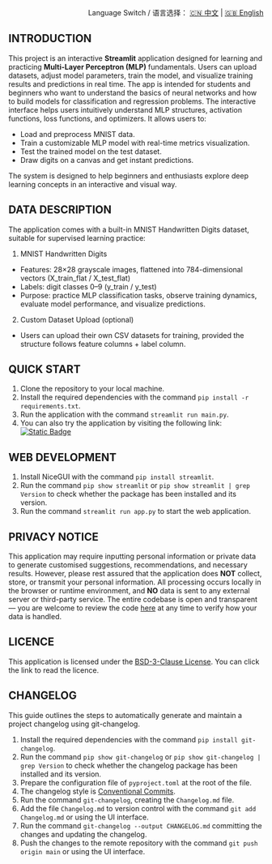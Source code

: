 <p align="right">
  Language Switch / 语言选择：
  <a href="./README.zh-CN.md">🇨🇳 中文</a> | <a href="./README.md">🇬🇧 English</a>
</p>

**INTRODUCTION**
---
This project is an interactive **Streamlit** application designed for learning and practicing
**Multi-Layer Perceptron (MLP)** fundamentals. Users can upload datasets, adjust model parameters, train the model,
and visualize training results and predictions in real time. The app is intended for students and beginners who want to
understand the basics of neural networks and how to build models for classification and regression problems. The
interactive interface helps users intuitively understand MLP structures, activation functions, loss functions, and
optimizers. It allows users to:

- Load and preprocess MNIST data.
- Train a customizable MLP model with real-time metrics visualization.
- Test the trained model on the test dataset.
- Draw digits on a canvas and get instant predictions.

The system is designed to help beginners and enthusiasts explore deep learning concepts in an interactive and visual
way.


**DATA DESCRIPTION**
---
The application comes with a built-in MNIST Handwritten Digits dataset, suitable for supervised learning practice:

1. MNIST Handwritten Digits

+ Features: 28×28 grayscale images, flattened into 784-dimensional vectors (X_train_flat / X_test_flat)
+ Labels: digit classes 0–9 (y_train / y_test)
+ Purpose: practice MLP classification tasks, observe training dynamics, evaluate model performance, and visualize
  predictions.

2. Custom Dataset Upload (optional)

+ Users can upload their own CSV datasets for training, provided the structure follows feature columns + label column.

**QUICK START**
---

1. Clone the repository to your local machine.
2. Install the required dependencies with the command `pip install -r requirements.txt`.
3. Run the application with the command `streamlit run main.py`.
4. You can also try the application by visiting the following
   link:  
   [![Static Badge](https://img.shields.io/badge/Open%20in%20Streamlit-Daochashao-red?style=for-the-badge&logo=streamlit&labelColor=white)](https://mlp-mnist.streamlit.app/)

**WEB DEVELOPMENT**
---

1. Install NiceGUI with the command `pip install streamlit`.
2. Run the command `pip show streamlit` or `pip show streamlit | grep Version` to check whether the package has been
   installed and its version.
3. Run the command `streamlit run app.py` to start the web application.

**PRIVACY NOTICE**
---
This application may require inputting personal information or private data to generate customised suggestions,
recommendations, and necessary results. However, please rest assured that the application does **NOT** collect, store,
or transmit your personal information. All processing occurs locally in the browser or runtime environment, and **NO**
data is sent to any external server or third-party service. The entire codebase is open and transparent — you are
welcome to review the code [here](./) at any time to verify how your data is handled.

**LICENCE**
---
This application is licensed under the [BSD-3-Clause License](LICENSE). You can click the link to read the licence.

**CHANGELOG**
---
This guide outlines the steps to automatically generate and maintain a project changelog using git-changelog.

1. Install the required dependencies with the command `pip install git-changelog`.
2. Run the command `pip show git-changelog` or `pip show git-changelog | grep Version` to check whether the changelog
   package has been installed and its version.
3. Prepare the configuration file of `pyproject.toml` at the root of the file.
4. The changelog style is [Conventional Commits](https://www.conventionalcommits.org/en/v1.0.0/).
5. Run the command `git-changelog`, creating the `Changelog.md` file.
6. Add the file `Changelog.md` to version control with the command `git add Changelog.md` or using the UI interface.
7. Run the command `git-changelog --output CHANGELOG.md` committing the changes and updating the changelog.
8. Push the changes to the remote repository with the command `git push origin main` or using the UI interface.
